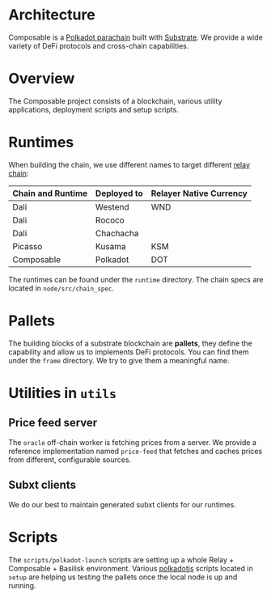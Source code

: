 # Architecture

Composable is a [Polkadot parachain](https://wiki.polkadot.network/docs/learn-parachains) built with [Substrate](https://substrate.dev/). We provide a wide variety of DeFi protocols and cross-chain capabilities.

# Overview

The Composable project consists of a blockchain, various utility applications, deployment scripts and setup scripts.

# Runtimes

When building the chain, we use different names to target different [relay chain](https://wiki.polkadot.network/docs/learn-architecture):

| Chain and Runtime | Deployed to | Relayer Native Currency |
|-------------------|-------------|-------------------------|
| Dali              | Westend     | WND                     |
| Dali              | Rococo      |                         |
| Dali              | Chachacha   |                         |
| Picasso           | Kusama      | KSM                     |
| Composable        | Polkadot    | DOT                     |

The runtimes can be found under the `runtime` directory.
The chain specs are located in `node/src/chain_spec`.

# Pallets

The building blocks of a substrate blockchain are **pallets**, they define the capability and allow us to implements DeFi protocols.
You can find them under the `frame` directory. We try to give them a meaningful name.

# Utilities in `utils`

## Price feed server

The `oracle` off-chain worker is fetching prices from a server. We provide a reference implementation named `price-feed` that fetches and caches prices from different, configurable sources.

## Subxt clients

We do our best to maintain generated subxt clients for our runtimes.

# Scripts

The `scripts/polkadot-launch` scripts are setting up a whole Relay + Composable + Basilisk environment.
Various [polkadotjs](https://polkadot.js.org/docs/) scripts located in `setup` are helping us testing the pallets once the local node is up and running.
